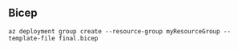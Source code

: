 ## Bicep
```
az deployment group create --resource-group myResourceGroup --template-file final.bicep
```